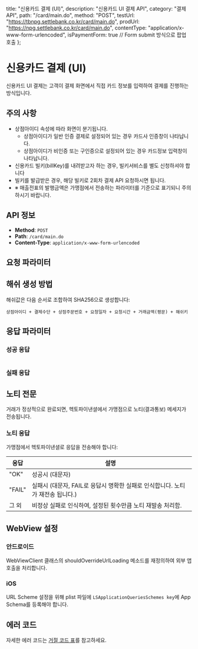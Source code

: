 
  title: "신용카드 결제 (UI)",
  description: "신용카드 UI 결제 API",
  category: "결제 API",
  path: "/card/main.do",
  method: "POST",
  testUrl: "https://tbnpg.settlebank.co.kr/card/main.do",
  prodUrl: "https://npg.settlebank.co.kr/card/main.do",
  contentType: "application/x-www-form-urlencoded",
  isPaymentForm: true // Form submit 방식으로 팝업 호출
};

# 신용카드 결제 (UI)

신용카드 UI 결제는 고객이 결제 화면에서 직접 카드 정보를 입력하여 결제를 진행하는 방식입니다.

## 주의 사항

* 상점아이디 속성에 따라 화면이 분기됩니다.
  * 상점아이디가 일반 인증 결제로 설정되어 있는 경우 카드사 인증창이 나타납니다.
  * 상점아이디가 비인증 또는 구인증으로 설정되어 있는 경우 카드정보 입력창이 나타납니다.
* 신용카드 빌키(billKey)를 내려받고자 하는 경우, 빌키서비스를 별도 신청하셔야 합니다
* 빌키를 발급받은 경우, 해당 빌키로 2회차 결제 API 요청하시면 됩니다.
* ※ 매출전표의 발행금액은 가맹점에서 전송하는 파라미터를 기준으로 표기되니 주의하시기 바랍니다.

## API 정보

- **Method**: `POST`
- **Path**: `/card/main.do`
- **Content-Type**: `application/x-www-form-urlencoded`

## 요청 파라미터




























































## 해쉬 생성 방법

해쉬값은 다음 순서로 조합하여 SHA256으로 생성합니다:

```
상점아이디 + 결제수단 + 상점주문번호 + 요청일자 + 요청시간 + 거래금액(평문) + 해쉬키
```

## 응답 파라미터

### 성공 응답





























#


### 실패 응답







## 노티 전문

거래가 정상적으로 완료되면, 헥토파이낸셜에서 가맹점으로 노티(결과통보) 메세지가 전송됩니다.

### 노티 응답

가맹점에서 헥토파이낸셜로 응답을 전송해야 합니다:

| 응답 | 설명 |
|------|------|
| "OK" | 성공시 (대문자) |
| "FAIL" | 실패시 (대문자, FAIL로 응답시 명확한 실패로 인식합니다. 노티가 재전송 됩니다.) |
| 그 외 | 비정상 실패로 인식하여, 설정된 횟수만큼 노티 재발송 처리함. |

## WebView 설정

### 안드로이드

WebViewClient 클래스의 shouldOverrideUrlLoading 메소드를 재정의하여 외부 앱 호출을 처리합니다.

### iOS

URL Scheme 설정을 위해 plist 파일에 `LSApplicationQueriesSchemes key`에 App Schema를 등록해야 합니다.

## 에러 코드

자세한 에러 코드는 [거절 코드 표](/docs/api/pg/credit-card/error-codes)를 참고하세요.
